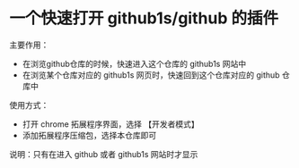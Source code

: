# 一个快速打开 github1s/github 的插件


主要作用：

- 在浏览github仓库的时候，快速进入这个仓库的 github1s 网站中
- 在浏览某个仓库对应的 github1s 网页时，快速回到这个仓库对应的 github 仓库中

使用方式：

- 打开 chrome 拓展程序界面，选择 【开发者模式】
- 添加拓展程序压缩包，选择本仓库即可

说明：只有在进入 github 或者 github1s 网站时才显示